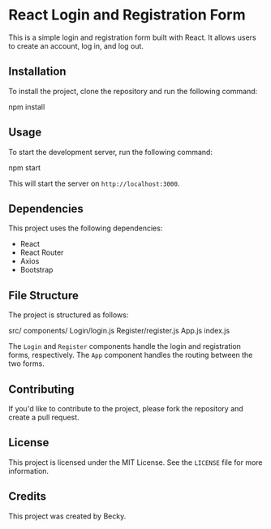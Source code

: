 # React Login and Registration Form

This is a simple login and registration form built with React. It allows users to create an account, log in, and log out.

## Installation

To install the project, clone the repository and run the following command:


npm install


## Usage

To start the development server, run the following command:


npm start


This will start the server on `http://localhost:3000`.

## Dependencies

This project uses the following dependencies:

- React
- React Router
- Axios
- Bootstrap

## File Structure

The project is structured as follows:


src/
  components/
    Login/login.js
    Register/register.js
  App.js
  index.js


The `Login` and `Register` components handle the login and registration forms, respectively. The `App` component handles the routing between the two forms.

## Contributing

If you'd like to contribute to the project, please fork the repository and create a pull request.

## License

This project is licensed under the MIT License. See the `LICENSE` file for more information.

## Credits

This project was created by Becky.
